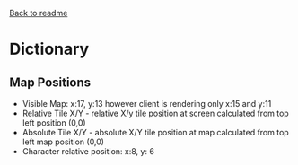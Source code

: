 [Back to readme](/nodejs/client/README.md)

# Dictionary

## Map Positions

* Visible Map: x:17, y:13 however client is rendering only x:15 and y:11
* Relative Tile X/Y - relative X/y tile position at screen calculated from top left position (0,0)
* Absolute Tile X/Y - absolute X/Y tile position at map calculated from top left map position (0,0)
* Character relative position: x:8, y: 6